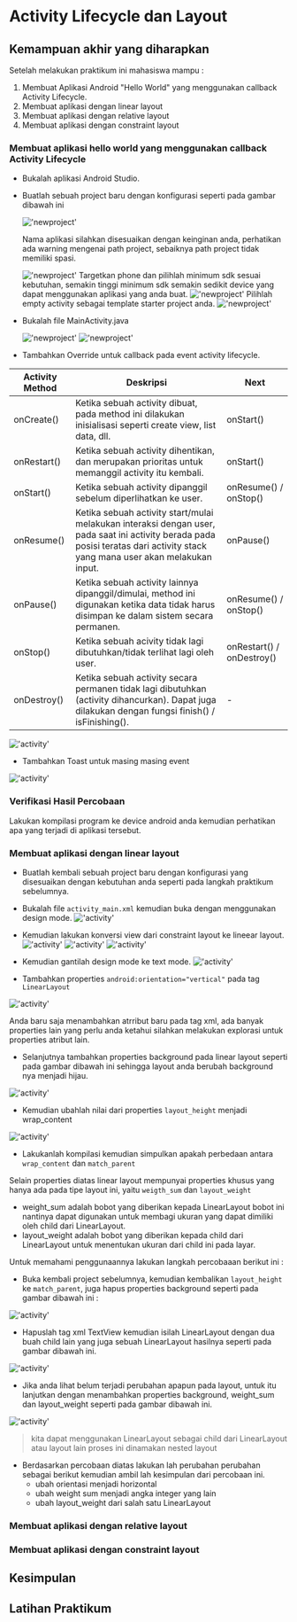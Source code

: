 # Activity Lifecycle dan Layout

## Kemampuan akhir yang diharapkan

Setelah melakukan praktikum ini mahasiswa mampu :

1. Membuat Aplikasi Android "Hello World" yang menggunakan callback Activity Lifecycle.
2. Membuat aplikasi dengan linear layout
3. Membuat aplikasi dengan relative layout
4. Membuat aplikasi dengan constraint layout

### Membuat aplikasi hello world yang menggunakan callback Activity Lifecycle

- Bukalah aplikasi Android Studio.
- Buatlah sebuah project baru dengan konfigurasi seperti pada gambar dibawah ini

  !['newproject'](img/02-newproject.png)

  Nama aplikasi silahkan disesuaikan dengan keinginan anda, perhatikan ada warning mengenai path project, sebaiknya path project tidak memiliki spasi.

  !['newproject'](img/02-newproject-step2.png)
  Targetkan phone dan pilihlah minimum sdk sesuai kebutuhan, semakin tinggi minimum sdk semakin sedikit device yang dapat menggunakan aplikasi yang anda buat.
  !['newproject'](img/02-newproject-step3.png)
  Pilihlah empty activity sebagai template starter project anda.
  !['newproject'](img/02-newproject-step4.png)

* Bukalah file MainActivity.java

  !['newproject'](img/02-newproject-step5.png)
  !['newproject'](img/02-newproject-step6.png)

* Tambahkan Override untuk callback pada event activity lifecycle.

| Activity Method | Deskripsi                                                                                                                                                                      | Next                      |
| --------------- | ------------------------------------------------------------------------------------------------------------------------------------------------------------------------------ | ------------------------- |
| onCreate()      | Ketika sebuah activity dibuat, pada method ini dilakukan inisialisasi seperti create view, list data, dll.                                                                     | onStart()                 |
| onRestart()     | Ketika sebuah activity dihentikan, dan merupakan prioritas untuk memanggil activity itu kembali.                                                                               | onStart()                 |
| onStart()       | Ketika sebuah activity dipanggil sebelum diperlihatkan ke user.                                                                                                                | onResume() / onStop()     |
| onResume()      | Ketika sebuah activity start/mulai melakukan interaksi dengan user, pada saat ini activity berada pada posisi teratas dari activity stack yang mana user akan melakukan input. | onPause()                 |
| onPause()       | Ketika sebuah activity lainnya dipanggil/dimulai, method ini digunakan ketika data tidak harus disimpan ke dalam sistem secara permanen.                                       | onResume() / onStop()     |
| onStop()        | Ketika sebuah acivity tidak lagi dibutuhkan/tidak terlihat lagi oleh user.                                                                                                     | onRestart() / onDestroy() |
| onDestroy()     | Ketika sebuah activity secara permanen tidak lagi dibutuhkan (activity dihancurkan). Dapat juga dilakukan dengan fungsi finish() / isFinishing().                              | -                         |


!['activity'](img/02-activity-lifecycle.png)
* Tambahkan Toast untuk masing masing event

!['activity'](img/02-activity-toast.png)

### Verifikasi Hasil Percobaan

Lakukan kompilasi program ke device android anda kemudian perhatikan apa yang terjadi di aplikasi tersebut.

### Membuat aplikasi dengan linear layout

- Buatlah kembali sebuah project baru dengan konfigurasi yang disesuaikan dengan kebutuhan anda seperti pada langkah praktikum sebelumnya.
- Bukalah file `activity_main.xml` kemudian buka dengan menggunakan design mode.
!['activity'](img/02-linear-layout.png)

- Kemudian lakukan konversi view dari constraint layout ke lineear layout.
!['activity'](img/02-lienar-layout-convertview.png)
!['activity'](img/02-linear-layout-convertview-2.png)
!['activity'](img/02-linear-layout-convertview-3.png)

- Kemudian gantilah design mode ke text mode. 
!['activity'](img/02-linear-layout-text-mode.png)

- Tambahkan properties `android:orientation="vertical"` pada tag `LinearLayout`

!['activity'](img/02-linear-layout-orientation.png)

Anda baru saja menambahkan atrribut baru pada tag xml, ada banyak properties lain yang perlu anda ketahui silahkan melakukan explorasi untuk properties atribut lain.

- Selanjutnya tambahkan properties background pada linear layout seperti pada gambar dibawah ini sehingga layout anda berubah background nya menjadi hijau.

!['activity'](img/02-linear-layout-background.png)

- Kemudian ubahlah nilai dari properties `layout_height` menjadi wrap_content

!['activity'](img/02-linear-layout-wrapcontent.png)

- Lakukanlah kompilasi kemudian simpulkan apakah perbedaan antara `wrap_content` dan `match_parent`

Selain properties diatas linear layout mempunyai properties khusus yang hanya ada pada tipe layout ini, yaitu `weigth_sum` dan `layout_weight`

- weight_sum adalah bobot yang diberikan kepada LinearLayout bobot ini nantinya dapat digunakan untuk membagi ukuran yang dapat dimiliki oleh child dari LinearLayout.
- layout_weight adalah bobot yang diberikan kepada child dari LinearLayout untuk menentukan ukuran dari child ini pada layar.

Untuk memahami penggunaannya lakukan langkah percobaaan berikut ini :

- Buka kembali project sebelumnya, kemudian kembalikan `layout_height` ke `match_parent`, juga hapus properties background seperti pada gambar dibawah ini :

!['activity'](img/02-linear-layout-text-mode.png)

- Hapuslah tag xml TextView kemudian isilah LinearLayout dengan dua buah child lain yang juga sebuah LinearLayout hasilnya seperti pada gambar dibawah ini.

!['activity'](img/02-linear-layout-nested.png)

- Jika anda lihat belum terjadi perubahan apapun pada layout, untuk itu lanjutkan dengan menambahkan properties background, weight_sum dan layout_weight seperti pada gambar dibawah ini.

!['activity'](img/02-linear-layout-weightsum.png)

> kita dapat menggunakan LinearLayout sebagai child dari LinearLayout atau layout lain proses ini dinamakan nested layout

- Berdasarkan percobaan diatas lakukan lah perubahan perubahan sebagai berikut kemudian ambil lah kesimpulan dari percobaan ini.
  - ubah orientasi menjadi horizontal
  - ubah weight sum menjadi angka integer yang lain
  - ubah layout_weight dari salah satu LinearLayout
  
### Membuat aplikasi dengan relative layout

### Membuat aplikasi dengan constraint layout

## Kesimpulan

## Latihan Praktikum
